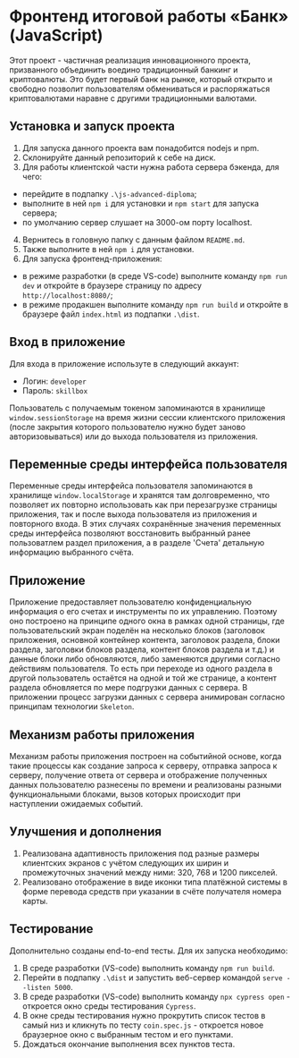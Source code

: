 # Фронтенд итоговой работы «Банк» (JavaScript)

Этот проект - частичная реализация инновационного проекта, призванного объединить воедино
традиционный банкинг и криптовалюты. Это будет первый банк на рынке, который открыто
и свободно позволит пользователям обмениваться и распоряжаться криптовалютами наравне
с другими традиционными валютами.

## Установка и запуск проекта

1. Для запуска данного проекта вам понадобится nodejs и npm.
2. Склонируйте данный репозиторий к себе на диск.
3. Для работы клиентской части нужна работа сервера бэкенда, для чего:

- перейдите в подпапку `.\js-advanced-diploma`;
- выполните в ней `npm i` для установки и `npm start` для запуска сервера;
- по умолчанию сервер слушает на 3000-ом порту localhost.

4. Вернитесь в головную папку с данным файлом `README.md`.
5. Также выполните в ней `npm i` для установки.
6. Для запуска фронтенд-приложения:

- в режиме разработки (в среде VS-code) выполните команду `npm run dev` и
  откройте в браузере страницу по адресу `http://localhost:8080/`;
- в режиме продакшен выполните команду `npm run build` и откройте в браузере
  файл `index.html` из подпапки `.\dist`.

## Вход в приложение

Для входа в приложение используте в следующий аккаунт:

- Логин: `developer`
- Пароль: `skillbox`

Пользователь с получаемым токеном запоминаются в хранилище `window.sessionStorage`
на время жизни сессии клиентского приложения (после закрытия которого пользователю
нужно будет заново авторизовываться) или до выхода пользователя из приложения.

## Переменные среды интерфейса пользователя

Переменные среды интерфейса пользователя запоминаются в хранилище `window.localStorage`
и хранятся там долговременно, что позволяет их повторно использовать как при перезагрузке
страницы приложения, так и после выхода пользователя из приложения и повторного входа.
В этих случаях сохранённые значения переменных среды интерфейса позволяют восстановить
выбранный ранее пользоватлем раздел приложения, а в разделе 'Счета' детальную информацию
выбранного счёта.

## Приложение

Приложение предоставляет пользователю конфиденциальную информация о его счетах
и инструменты по их управлению. Поэтому оно построено на принципе одного окна
в рамках одной страницы, где пользовательский экран поделён на несколько блоков
(заголовок приложения, основной контейнер контента, заголовок раздела, блоки
раздела, заголовки блоков раздела, контент блоков раздела и т.д.) и данные
блоки либо обновляются, либо заменяются другими согласно действиям пользователя.
То есть при переходе из одного раздела в другой пользователь остаётся на одной и
той же странице, а контент раздела обновляется по мере подгрузки данных с сервера.
В приложении процесс загрузки данных с сервера анимирован согласно принципам
технологии `Skeleton`.

## Механизм работы приложения

Механизм работы приложения построен на событийной основе, когда такие процессы
как создание запроса к серверу, отправка запроса к серверу, получение ответа от
сервера и отображение полученных данных пользователю разнесены по времени и
реализованы разными функциональными блоками, вызов которых происходит при
наступлении ожидаемых событий.

## Улучшения и дополнения

1. Реализована адаптивность приложения под разные размеры клиентских экранов
   с учётом следующих их ширин и промежуточных значений между ними:
   320, 768 и 1200 пикселей.
2. Реализовано отображение в виде иконки типа платёжной системы в форме
   перевода средств при указании в счёте получателя номера карты.

## Тестирование

Дополнительно созданы end-to-end тесты. Для их запуска необходимо:

1. В среде разработки (VS-code) выполнить команду `npm run build`.
2. Перейти в подпапку `.\dist` и запустить веб-сервер командой `serve --listen 5000`.
3. В среде разработки (VS-code) выполнить команду `npx cypress open` - откроется окно
   среды тестирования `Cypress`.
4. В окне среды тестирования нужно прокрутить список тестов в самый низ и кликнуть
   по тесту `coin.spec.js` - откроется новое браузерное окно с выбранным тестом
   и его пунктами.
5. Дождаться окончание выполнения всех пунктов теста.
